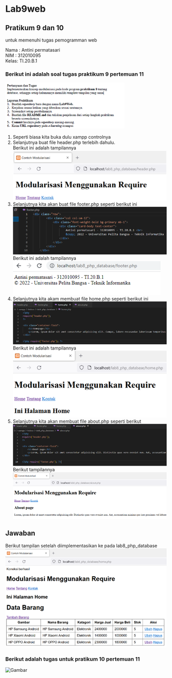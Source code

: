 # Lab9web
## Pratikum 9 dan 10
untuk memenuhi tugas pemogramman web

Nama : Antini permatasari<br>
NIM  : 312010095<br>
Kelas: TI.20.B.1<br>

### Berikut ini adalah soal tugas praktikum 9 pertemuan 11<br>
![Gambar](Gambar/Gambar1.png)<br>

1. Seperti biasa kita buka dulu xampp controlnya<br>
2. Selanjutnya buat file header.php terlebih dahulu.<br>
Berikut ini adalah tampilannya<br>
![Gambar](Gambar/Gambar2.png)<br>
3. Selanjutnya kita akan buat file footer.php seperti berikut ini<br>
![Gambar](Gambar/Gambar3.png)<br>
Berikut ini adalah tampilannya<br>
![Gambar](Gambar/Gambar4.png)<br>
4. Selanjutnya kita akam membuat file home.php seperti berikut ini<br>
![Gambar](Gambar/Gambar5.png)<br>
Berikut ini adalah tampilannya<br>
![Gambar](Gambar/Gambar6.png)<br>
5. Selanjutnya kita akan membuat file about.php seperti berikut<br>
![Gambar](Gambar/Gambar7.png)<br>
Berikut tampilannya<br>
![Gambar](Gambar/Gambar8.png)<br>

## Jawaban
Berikut tampilan setelah diimplementasikan ke pada lab8_php_database<br>
![Gambar](Gambar/Gambar9.png)<br>

### Berikut adalah tugas untuk pratikum 10 pertemuan 11<br>
![Gambar]()<br>



